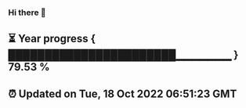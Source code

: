 ### Hi there 👋
⏳ Year progress { ███████████████████████▁▁▁▁▁▁▁ } 79.53 %
---
⏰ Updated on Tue, 18 Oct 2022 06:51:23 GMT
---
